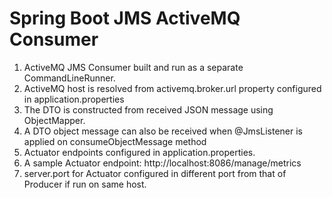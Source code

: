 # Spring Boot JMS ActiveMQ Consumer

1. ActiveMQ JMS Consumer built and run as a separate CommandLineRunner.
2. ActiveMQ host is resolved from activemq.broker.url property configured in application.properties
3. The DTO is constructed from received JSON message using ObjectMapper.
4. A DTO object message can also be received when @JmsListener is applied on consumeObjectMessage method
5. Actuator endpoints configured in application.properties.
6. A sample Actuator endpoint: http://localhost:8086/manage/metrics
7. server.port for Actuator configured in different port from that of Producer if run on same host.